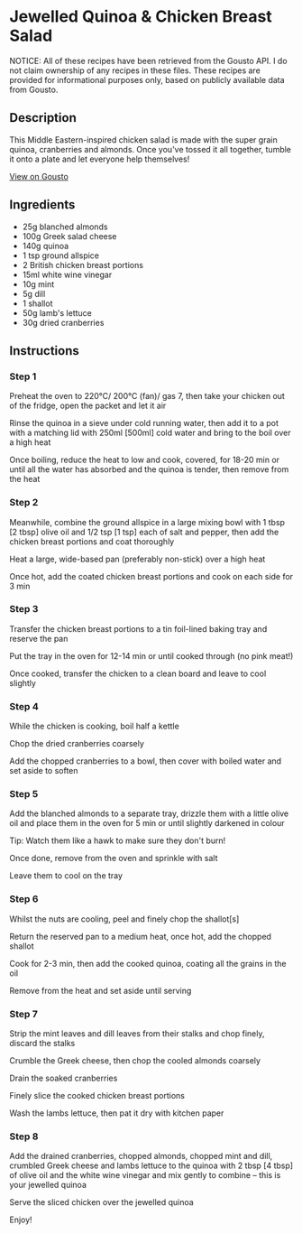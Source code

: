 # Jewelled Quinoa & Chicken Breast Salad

NOTICE: All of these recipes have been retrieved from the Gousto API. I do not claim ownership of any recipes in these files. These recipes are provided for informational purposes only, based on publicly available data from Gousto.

## Description

This Middle Eastern-inspired chicken salad is made with the super grain quinoa, cranberries and almonds. Once you've tossed it all together, tumble it onto a plate and let everyone help themselves!

[View on Gousto](https://www.gousto.co.uk/recipes/cookbook/jewelled-chicken-breast-quinoa-salad)

## Ingredients

- 25g blanched almonds
- 100g Greek salad cheese
- 140g quinoa
- 1 tsp ground allspice
- 2 British chicken breast portions
- 15ml white wine vinegar
- 10g mint
- 5g dill
- 1 shallot
- 50g lamb's lettuce
- 30g dried cranberries

## Instructions


### Step 1

Preheat the oven to 220°C/ 200°C (fan)/ gas 7, then take your chicken out of the fridge, open the packet and let it air

Rinse the quinoa in a sieve under cold running water, then add it to a pot with a matching lid with 250ml [500ml] cold water and bring to the boil over a high heat

Once boiling, reduce the heat to low and cook, covered, for 18-20 min or until all the water has absorbed and the quinoa is tender, then remove from the heat


### Step 2

Meanwhile, combine the ground allspice in a large mixing bowl with 1 tbsp <span class="text-danger">[2 tbsp] </span>olive oil and 1/2 tsp <span class="text-danger">[1 tsp]</span> each of salt and pepper, then add the chicken breast portions and coat thoroughly

Heat a large, wide-based pan (preferably non-stick) over a high heat

Once hot, add the coated chicken breast portions and cook on each side for 3 min


### Step 3

Transfer the chicken breast portions to a tin foil-lined baking tray and reserve the pan

Put the tray in the oven for 12-14 min or until cooked through (no pink meat!)

Once cooked, transfer the chicken to a clean board and leave to cool slightly


### Step 4

While the chicken is cooking, boil half a kettle

Chop the dried cranberries coarsely

Add the chopped cranberries to a bowl, then cover with boiled water and set aside to soften


### Step 5

Add the blanched almonds to a separate tray, drizzle them with a little olive oil and place them in the oven for 5 min or until slightly darkened in colour

Tip: Watch them like a hawk to make sure they don't burn!

Once done, remove from the oven and sprinkle with salt

Leave them to cool on the tray


### Step 6

Whilst the nuts are cooling, peel and finely chop the shallot<span class="text-danger">[s]</span>

Return the reserved pan to a medium heat, once hot, add the chopped shallot

Cook for 2-3 min, then add the cooked quinoa, coating all the grains in the oil

Remove from the heat and set aside until serving


### Step 7

Strip the mint leaves and dill leaves from their stalks and chop finely, discard the stalks

Crumble the Greek cheese, then chop the cooled almonds coarsely

Drain the soaked cranberries

Finely slice the cooked chicken breast portions

Wash the lambs lettuce, then pat it dry with kitchen paper

### Step 8

Add the drained cranberries, chopped almonds, chopped mint and dill, crumbled Greek cheese and lambs lettuce to the quinoa with 2 tbsp <span class="text-danger">[4 tbsp]</span> of olive oil and the white wine vinegar and mix gently to combine – this is your jewelled quinoa

Serve the sliced chicken over the jewelled quinoa

Enjoy!

